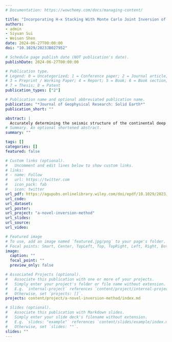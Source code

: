 ```yaml
---
# Documentation: https://wowchemy.com/docs/managing-content/

title: "Incorporating H-κ Stacking With Monte Carlo Joint Inversion of Multiple Seismic Observables: A Case Study for the Northwestern US"
authors:
- admin
- Siyuan Sui
- Weisen Shen
date: 2024-06-27T00:00:00
doi: "10.1029/2023JB027952"

# Schedule page publish date (NOT publication's date).
publishDate: 2024-06-27T00:00:00

# Publication type.
# Legend: 0 = Uncategorized; 1 = Conference paper; 2 = Journal article;
# 3 = Preprint / Working Paper; 4 = Report; 5 = Book; 6 = Book section;
# 7 = Thesis; 8 = Patent
publication_types: ["2"]

# Publication name and optional abbreviated publication name.
publication: "*Journal of Geophysical Research: Solid Earth*"
publication_short: ""

abstract: |
  Accurately determining the seismic structure of the continental deep crust is crucial for understanding its geological evolution and continental dynamics in general. However, traditional tools such as surface waves often face challenges in solving the trade-offs between elastic parameters and discontinuities. In this work, we present a new approach that combines two established inversion techniques, receiver function H-κ stacking and joint inversion of surface wave dispersion and receiver function waveforms, within a Bayesian Monte Carlo (MC) framework to address these challenges. Demonstrated by synthetic tests, the new method greatly reduces trade-offs between critical parameters, such as the deep crustal Vs, Moho depth, and crustal Vp/Vs ratio. This eliminates the need for assumptions regarding crustal Vp/Vs ratios in joint inversion, leading to a more accurate outcome. Furthermore, it improves the precision of the upper mantle velocity structure by reducing its trade-off with Moho depth. Additional notes on the sources of bias in the results are also included. Application of the new approach to USArray stations in the Northwestern US reveals consistency with previous studies and identifies new features. Notably, we find elevated Vp/Vs ratios in the crystalline crust of regions such as coastal Oregon, suggesting potential mafic composition or fluid presence. Shallower Moho depth in the Basin and Range indicates reduced crustal support to the elevation. The uppermost mantle Vs, averaging 5 km below Moho, aligns well with the Pn-derived Moho temperature variations, offering the potential of using Vs as an additional constraint to Moho temperature and crustal thermal properties.
# Summary. An optional shortened abstract.
summary: ""

tags: []
categories: []
featured: false

# Custom links (optional).
#   Uncomment and edit lines below to show custom links.
# links:
# - name: Follow
#   url: https://twitter.com
#   icon_pack: fab
#   icon: twitter
url_pdf: https://agupubs.onlinelibrary.wiley.com/doi/epdf/10.1029/2023JB027952
url_code:
url_dataset:
url_poster:
url_project: "a-novel-inversion-method"
url_slides:
url_source:
url_video:

# Featured image
# To use, add an image named `featured.jpg/png` to your page's folder.
# Focal points: Smart, Center, TopLeft, Top, TopRight, Left, Right, BottomLeft, Bottom, BottomRight.
image:
  caption: ""
  focal_point: ""
  preview_only: false

# Associated Projects (optional).
#   Associate this publication with one or more of your projects.
#   Simply enter your project's folder or file name without extension.
#   E.g. `internal-project` references `content/project/internal-project/index.md`.
#   Otherwise, set `projects: []`.
projects: content/project/a-novel-inversion-method/index.md

# Slides (optional).
#   Associate this publication with Markdown slides.
#   Simply enter your slide deck's filename without extension.
#   E.g. `slides: "example"` references `content/slides/example/index.md`.
#   Otherwise, set `slides: ""`.
slides: ""
---
```

